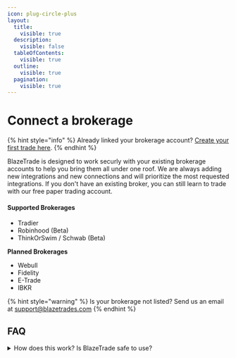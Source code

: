 ```yaml
---
icon: plug-circle-plus
layout:
  title:
    visible: true
  description:
    visible: false
  tableOfContents:
    visible: true
  outline:
    visible: true
  pagination:
    visible: true
---
```


# Connect a brokerage

{% hint style="info" %}
Already linked your brokerage account? [Create your first trade here](quickstart.md).
{% endhint %}

BlazeTrade is designed to work securly with your existing brokerage accounts to help you bring them all under one roof. We are always adding new integrations and new connections and will prioritize the most requested integrations. If you don't have an existing broker, you can still learn to trade with our free paper trading account.

#### Supported Brokerages

* Tradier
* Robinhood (Beta)
* ThinkOrSwim / Schwab (Beta)

**Planned Brokerages**

* Webull
* Fidelity
* E-Trade
* IBKR

{% hint style="warning" %}
Is your brokerage not listed? Send us an email at support@blazetrades.com
{% endhint %}

## FAQ

<details>

<summary>How does this work? Is BlazeTrade safe to use?</summary>

Yes, BlazeTrade brokerage integrations are well-used and battle tested. We personally use and depend on the BlazeTrade platform everyday for our own trading.

BlazeTrade will leverage existing APIs provided by your brokerage to connect your existing trading account. While our implementation may differ from partner to partner, we prioritize using secure approaches utilizing technology like OAuth and SSL encryption.

</details>

